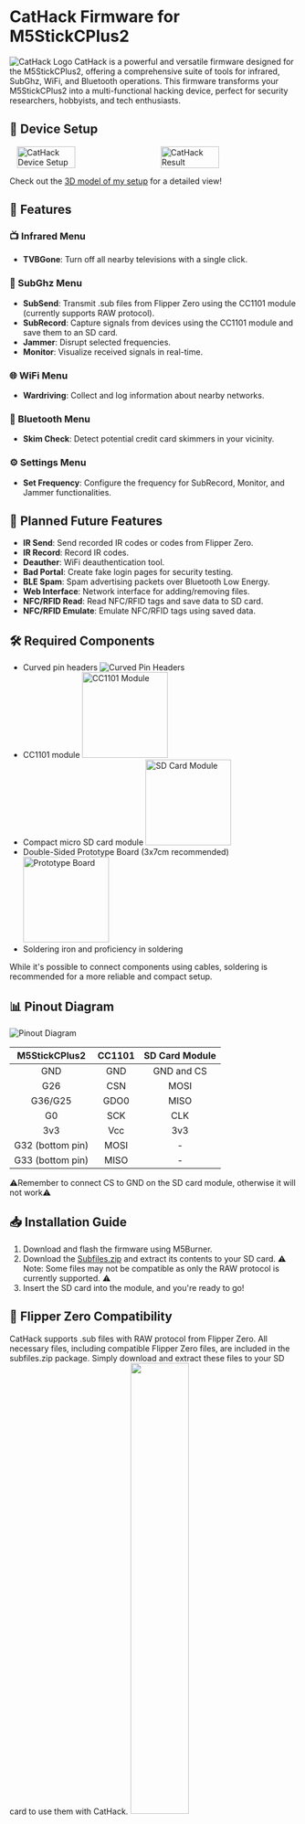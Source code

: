 # CatHack Firmware for M5StickCPlus2
![CatHack Logo](images/cathack.png)
CatHack is a powerful and versatile firmware designed for the M5StickCPlus2, offering a comprehensive suite of tools for infrared, SubGhz, WiFi, and Bluetooth operations. This firmware transforms your M5StickCPlus2 into a multi-functional hacking device, perfect for security researchers, hobbyists, and tech enthusiasts.

## 📸 Device Setup
<div style="display: flex; justify-content: space-around;">
  <img src="images/PXL_20240721_174404806.MV.jpg" width="45%" alt="CatHack Device Setup">
  <img src="images/res.jpg" width="45%" alt="CatHack Result">
</div>

Check out the [3D model of my setup](https://www.tinkercad.com/things/jRt2EwITRLK-cathack?sharecode=Apvaz9IlzPh7Pgl7gSoIbn_yxP5yHBEyyqrAIA4JWxM) for a detailed view!

## 🚀 Features
### 📺 Infrared Menu
- **TVBGone**: Turn off all nearby televisions with a single click.

### 📡 SubGhz Menu
- **SubSend**: Transmit .sub files from Flipper Zero using the CC1101 module (currently supports RAW protocol).
- **SubRecord**: Capture signals from devices using the CC1101 module and save them to an SD card.
- **Jammer**: Disrupt selected frequencies.
- **Monitor**: Visualize received signals in real-time.

### 🌐 WiFi Menu
- **Wardriving**: Collect and log information about nearby networks.

### 🦷 Bluetooth Menu
- **Skim Check**: Detect potential credit card skimmers in your vicinity.

### ⚙️ Settings Menu
- **Set Frequency**: Configure the frequency for SubRecord, Monitor, and Jammer functionalities.

## 🔮 Planned Future Features
- **IR Send**: Send recorded IR codes or codes from Flipper Zero.
- **IR Record**: Record IR codes.
- **Deauther**: WiFi deauthentication tool.
- **Bad Portal**: Create fake login pages for security testing.
- **BLE Spam**: Spam advertising packets over Bluetooth Low Energy.
- **Web Interface**: Network interface for adding/removing files.
- **NFC/RFID Read**: Read NFC/RFID tags and save data to SD card.
- **NFC/RFID Emulate**: Emulate NFC/RFID tags using saved data.

## 🛠️ Required Components
- Curved pin headers
  ![Curved Pin Headers](images/M50-3930642_SPL.webp)
- CC1101 module
  <img src="images/original.jpg" width="150" alt="CC1101 Module">
- Compact micro SD card module
  <img src="images/the-mini-sd-card-module-micro-sd-card-module.jpg" width="150" alt="SD Card Module">
- Double-Sided Prototype Board (3x7cm recommended)
  <img src="images/ct09300-02-thumbnail-1080x1080-70.jpg" width="150" alt="Prototype Board">
- Soldering iron and proficiency in soldering

While it's possible to connect components using cables, soldering is recommended for a more reliable and compact setup.

## 📊 Pinout Diagram
![Pinout Diagram](images/pinout.jpg)

| M5StickCPlus2      | CC1101 | SD Card Module |
|:------------------:|:------:|:--------------:|
| GND                | GND    | GND and CS     |
| G26                | CSN    | MOSI           |
| G36/G25            | GDO0   | MISO           |
| G0                 | SCK    | CLK            |
| 3v3                | Vcc    | 3v3            |
| G32 (bottom pin)   | MOSI   | -              |
| G33 (bottom pin)   | MISO   | -              |

⚠️Remember to connect CS to GND on the SD card module, otherwise it will not work⚠️

## 📥 Installation Guide
1. Download and flash the firmware using M5Burner.
2. Download the [Subfiles.zip](https://drive.google.com/file/d/1TZCD_Jr_Pu78nF93ItqeqHZLEuuWagby/view?usp=sharing) and extract its contents to your SD card.
   ⚠️ Note: Some files may not be compatible as only the RAW protocol is currently supported. ⚠️
3. Insert the SD card into the module, and you're ready to go!

## 🐬 Flipper Zero Compatibility
CatHack supports .sub files with RAW protocol from Flipper Zero. All necessary files, including compatible Flipper Zero files, are included in the subfiles.zip package. Simply download and extract these files to your SD card to use them with CatHack.
<img src="images/files.jpg" width="45%" alt="">


## How i did it
<img src="images/1.jpg" width="45%" alt="">
<img src="images/2.jpg" width="45%" alt="">
<img src="images/3.jpg" width="45%" alt="">
<img src="images/4.jpg" width="45%" alt="">

## 📞 Support
If you have any questions or suggestions, feel free to reach out:
- Discord: stachu0

## ⚠️ Disclaimer
This software is intended for educational and research purposes only. The author bears no responsibility for any misuse of this software. Use it responsibly and in compliance with all applicable laws and regulations.

---
🐱 Happy Hacking with CatHack! 🐱
